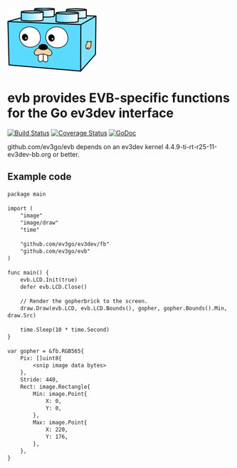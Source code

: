 ![Gopherbrick](gopherbrick.png)
# evb provides EVB-specific functions for the Go ev3dev interface

[![Build Status](https://travis-ci.org/ev3go/evb.svg?branch=master)](https://travis-ci.org/ev3go/evb) [![Coverage Status](https://coveralls.io/repos/ev3go/evb/badge.svg?branch=master&service=github)](https://coveralls.io/github/ev3go/evb?branch=master) [![GoDoc](https://godoc.org/github.com/ev3go/evb?status.svg)](https://godoc.org/github.com/ev3go/evb)

github.com/ev3go/evb depends on an ev3dev kernel 4.4.9-ti-rt-r25-11-ev3dev-bb.org or better.

## Example code

```
package main

import (
	"image"
	"image/draw"
	"time"

	"github.com/ev3go/ev3dev/fb"
	"github.com/ev3go/evb"
)

func main() {
	evb.LCD.Init(true)
	defer evb.LCD.Close()

	// Render the gopherbrick to the screen.
	draw.Draw(evb.LCD, evb.LCD.Bounds(), gopher, gopher.Bounds().Min, draw.Src)

	time.Sleep(10 * time.Second)
}

var gopher = &fb.RGB565{
	Pix: []uint8{
		<snip image data bytes>
	},
	Stride: 440,
	Rect: image.Rectangle{
		Min: image.Point{
			X: 0,
			Y: 0,
		},
		Max: image.Point{
			X: 220,
			Y: 176,
		},
	},
}
```

